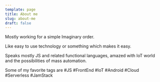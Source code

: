 ```yaml
---
template: page
title: About me
slug: about-me
draft: false
---
```

Mostly working for a simple Imaginary order.

Like easy to use technology or something which makes it easy. 

Speaks mostly JS and related functional languages, amazed with IoT world and the possibilities of mass automation.

Some of my favorite tags are #JS #FrontEnd #IoT #Android #Cloud #Serverless #JamStack
